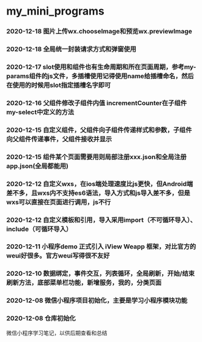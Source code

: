 # my_mini_programs

### 2020-12-18 图片上传wx.chooseImage和预览wx.previewImage

### 2020-12-18 全局统一封装请求方式和弹窗使用

### 2020-12-17 slot使用和组件也有生命周期和所在页面周期，参考my-params组件的js文件，多插槽使用记得使用name给插槽命名，然后在使用的时候用slot指定插槽名字即可

### 2020-12-16 父组件修改子组件内值 incrementCounter在子组件my-select中定义的方法

### 2020-12-15 自定义组件，父组件向子组件传递样式和参数，子组件向父组件传递事件，父组件接收并显示

### 2020-12-15 组件某个页面需要用则局部注册xxx.json和全局注册app.json(全局都能用)

### 2020-12-12 自定义wxs，在ios端处理速度比js更快，但Android端差不多，且wxs内不支持es6语法，导入方式和js导入差不多，但是wxs可以直接在页面进行调用，js不行

### 2020-12-12 自定义模板和引用，导入采用import（不可循环导入）、include（可循环导入）

### 2020-12-11 小程序demo 正式引入  iView Weapp 框架，对比官方的weui好很多。官方weui写得很不友好

### 2020-12-10 数据绑定，事件交互，列表循环，全局刷新，开始/结束刷新方法，底部菜单栏功能，新增服务，我的，分类页面

### 2020-12-08 微信小程序项目初始化，主要是学习小程序模块功能

### 2020-12-08 仓库初始化

微信小程序学习笔记，以供后期查看和总结     
